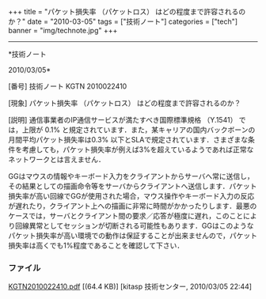 ﻿+++
title = "パケット損失率 （パケットロス） はどの程度まで許容されるのか？"
date = "2010-03-05"
tags = ["技術ノート"]
categories = ["tech"]
banner = "img/technote.jpg"
+++

-----------------------------------------------------------------------------------------------------------------------------

*技術ノート

2010/03/05*


[番号]
技術ノート KGTN 2010022410

[現象]
パケット損失率 （パケットロス） はどの程度まで許容されるのか？

[説明]
通信事業者のIP通信サービスが満たすべき国際標準規格 （Y.1541）
では，上限が 0.1%
と規定されています．また，某キャリアの国内バックボーンの月間平均パケット損失率は0.3%
以下とSLAで規定されています．さまざまな条件を考慮しても，パケット損失率が例えば3%を超えているようであれば正常なネットワークとは言えません．

GGはマウスの情報やキーボード入力をクライアントからサーバへ常に送信し，その結果としての描画命令等をサーバからクライアントへ送信します．パケット損失率が高い回線でGGが使用された場合，マウス操作やキーボード入力の反応が遅れたり，クライアント上への描画に非常に時間がかかったりします．最悪のケースでは，サーバとクライアント間の要求／応答が極度に遅れ，このことにより回線異常としてセッションが切断される可能性もあります．GGはこのようなパケット損失率が高い環境での動作は保証することが出来ませんので，パケット損失率は高くでも1%程度であることを確認して下さい．


### ファイル

 
 


[KGTN2010022410.pdf](http://techreport.kitasp.net/attachments/download/71/KGTN2010022410.pdf)
 [(64.4 KB)] [kitasp 技術センター, 2010/03/05
22:44]


 


 

